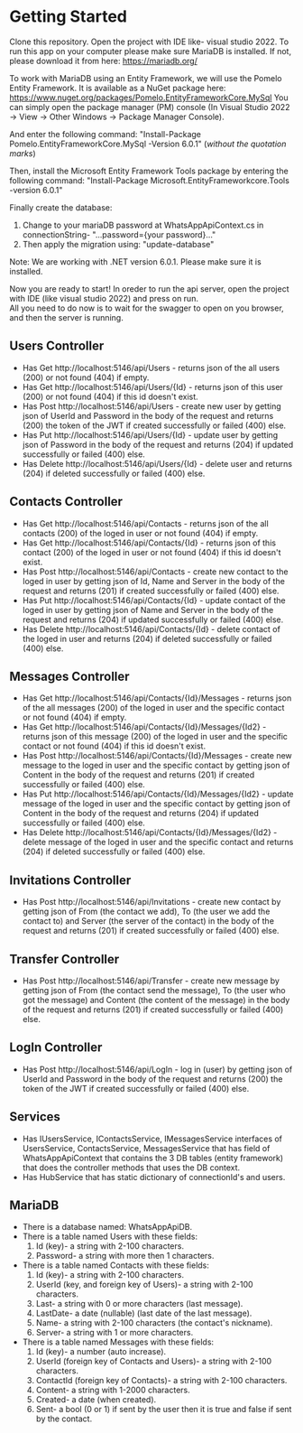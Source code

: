 # Getting Started

Clone this repository.
Open the project with IDE like- visual studio 2022.
To run this app on your computer please make sure MariaDB is installed. 
If not, please download it from here: https://mariadb.org/

To work with MariaDB using an Entity Framework, we will 
use the Pomelo Entity Framework. 
It is available as a NuGet package here: https://www.nuget.org/packages/Pomelo.EntityFrameworkCore.MySql
You can simply open the package manager (PM) console
(In Visual Studio 2022 -> View -> Other Windows -> Package Manager Console).

And enter the following command:
"Install-Package Pomelo.EntityFrameworkCore.MySql -Version 6.0.1"
(*without the quotation marks*)

Then, install the Microsoft Entity Framework Tools package
by entering the following command:
"Install-Package Microsoft.EntityFrameworkcore.Tools -version 6.0.1"

Finally create the database:
  1) Change to your mariaDB password at WhatsAppApiContext.cs in connectionString- "...password={your password}..."
  2) Then apply the migration using: "update-database"

Note: We are working with .NET version 6.0.1.
	  Please make sure it is installed. 


Now you are ready to start!
In oreder to run the api server, open the project with IDE (like visual studio 2022) and press on run.
<br>
All you need to do now is to wait for the swagger to open on you browser, and then the server is running.

## Users Controller

* Has Get http://localhost:5146/api/Users - returns json of the all users (200) or not found (404) if empty.
* Has Get http://localhost:5146/api/Users/{Id} - returns json of this user (200) or not found (404) if this id doesn't exist.
* Has Post http://localhost:5146/api/Users - create new user by getting json of UserId and Password in the body of the request and returns (200) the token of the JWT if created successfully or failed (400) else.
* Has Put http://localhost:5146/api/Users/{Id} - update user by getting json of Password in the body of the request and returns (204) if updated successfully or failed (400) else.
* Has Delete http://localhost:5146/api/Users/{Id} - delete user and returns (204) if deleted successfully or failed (400) else.

## Contacts Controller

* Has Get http://localhost:5146/api/Contacts - returns json of the all contacts (200) of the loged in user or not found (404) if empty.
* Has Get http://localhost:5146/api/Contacts/{Id} - returns json of this contact (200) of the loged in user or not found (404) if this id doesn't exist.
* Has Post http://localhost:5146/api/Contacts - create new contact to the loged in user by getting json of Id, Name and Server in the body of the request and returns (201) if created successfully or failed (400) else.
* Has Put http://localhost:5146/api/Contacts/{Id} - update contact of the loged in user by getting json of Name and Server in the body of the request and returns (204) if updated successfully or failed (400) else.
* Has Delete http://localhost:5146/api/Contacts/{Id} - delete contact of the loged in user and returns (204) if deleted successfully or failed (400) else.

## Messages Controller

* Has Get http://localhost:5146/api/Contacts/{Id}/Messages - returns json of the all messages (200) of the loged in user and the specific contact or not found (404) if empty.
* Has Get http://localhost:5146/api/Contacts/{Id}/Messages/{Id2} - returns json of this message (200) of the loged in user and the specific contact or not found (404) if this id doesn't exist.
* Has Post http://localhost:5146/api/Contacts/{Id}/Messages - create new message to the loged in user and the specific contact by getting json of Content in the body of the request and returns (201) if created successfully or failed (400) else.
* Has Put http://localhost:5146/api/Contacts/{Id}/Messages/{Id2} - update message of the loged in user and the specific contact by getting json of Content in the body of the request and returns (204) if updated successfully or failed (400) else.
* Has Delete http://localhost:5146/api/Contacts/{Id}/Messages/{Id2} - delete message of the loged in user and the specific contact and returns (204) if deleted successfully or failed (400) else.

## Invitations Controller

* Has Post http://localhost:5146/api/Invitations - create new contact by getting json of From (the contact we add), To (the user we add the contact to) and Server (the server of the contact) in the body of the request and returns (201) if created successfully or failed (400) else.

## Transfer Controller

* Has Post http://localhost:5146/api/Transfer - create new message by getting json of From (the contact send the message), To (the user who got the message) and Content (the content of the message) in the body of the request and returns (201) if created successfully or failed (400) else.

## LogIn Controller

* Has Post http://localhost:5146/api/LogIn - log in (user) by getting json of UserId and Password in the body of the request and returns (200) the token of the JWT if created successfully or failed (400) else.

## Services

* Has IUsersService, IContactsService, IMessagesService interfaces of UsersService, ContactsService, MessagesService that has field of WhatsAppApiContext that contains the 3 DB tables (entity framework) that does the controller methods that uses the DB context.
* Has HubService that has static dictionary of connectionId's and users.

## MariaDB

* There is a database named: WhatsAppApiDB.
* There is a table named Users with these fields:
  1) Id (key)- a string with 2-100 characters.
  2) Password- a string with more then 1 characters.
* There is a table named Contacts with these fields:
  1) Id (key)- a string with 2-100 characters.
  2) UserId (key, and foreign key of Users)- a string with 2-100 characters.
  3) Last- a string with 0 or more characters (last message).
  4) LastDate- a date (nullable) (last date of the last message).
  5) Name- a string with 2-100 characters (the contact's nickname).
  6) Server- a string with 1 or more characters.
* There is a table named Messages with these fields:
  1) Id (key)- a number (auto increase).
  2) UserId (foreign key of Contacts and Users)- a string with 2-100 characters.
  3) ContactId (foreign key of Contacts)- a string with 2-100 characters.
  4) Content- a string with 1-2000 characters.
  5) Created- a date (when created).
  6) Sent- a bool (0 or 1) if sent by the user then it is true and false if sent by the contact.
